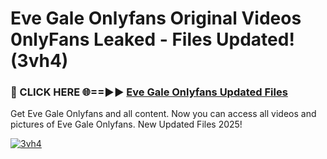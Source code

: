 # Eve Gale Onlyfans Original Videos 0nlyFans Leaked - Files Updated! (3vh4)

<h3>🔴 CLICK HERE 🌐==►► <a href="https://tinyurl.com/ehrbuxhb" rel="nofollow">Eve Gale Onlyfans Updated Files</a></h3>

Get Eve Gale Onlyfans and all content. Now you can access all videos and pictures of Eve Gale Onlyfans. New Updated Files 2025!

[![3vh4](https://i.imgur.com/lVYEuWS.gif)](https://tinyurl.com/ehrbuxhb)
